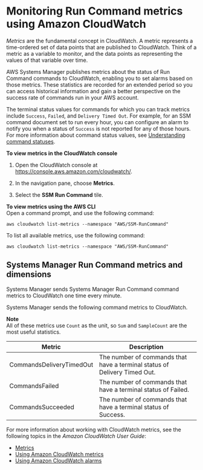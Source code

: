 # Monitoring Run Command metrics using Amazon CloudWatch<a name="monitoring-cloudwatch-metrics"></a>

*Metrics* are the fundamental concept in CloudWatch\. A metric represents a time\-ordered set of data points that are published to CloudWatch\. Think of a metric as a variable to monitor, and the data points as representing the values of that variable over time\.

AWS Systems Manager publishes metrics about the status of Run Command commands to CloudWatch, enabling you to set alarms based on those metrics\. These statistics are recorded for an extended period so you can access historical information and gain a better perspective on the success rate of commands run in your AWS account\. 

The terminal status values for commands for which you can track metrics include `Success`, `Failed`, and `Delivery Timed Out`\. For example, for an SSM command document set to run every hour, you can configure an alarm to notify you when a status of `Success` is not reported for any of those hours\. For more information about command status values, see [Understanding command statuses](monitor-commands.md)\.

**To view metrics in the CloudWatch console**

1. Open the CloudWatch console at [https://console\.aws\.amazon\.com/cloudwatch/](https://console.aws.amazon.com/cloudwatch/)\.

1. In the navigation pane, choose **Metrics**\.

1. Select the **SSM Run Command** tile\.

**To view metrics using the AWS CLI**  
Open a command prompt, and use the following command:

```
aws cloudwatch list-metrics --namespace "AWS/SSM-RunCommand"
```

To list all available metrics, use the following command:

```
aws cloudwatch list-metrics --namespace "AWS/SSM-RunCommand"
```

## Systems Manager Run Command metrics and dimensions<a name="metrics-and-dimensions"></a>

Systems Manager sends Systems Manager Run Command command metrics to CloudWatch one time every minute\.

Systems Manager sends the following command metrics to CloudWatch\.

**Note**  
All of these metrics use `Count` as the unit, so `Sum` and `SampleCount` are the most useful statistics\.


| Metric | Description | 
| --- | --- | 
| CommandsDeliveryTimedOut  | The number of commands that have a terminal status of Delivery Timed Out\.  | 
| CommandsFailed  | The number of commands that have a terminal status of Failed\. | 
| CommandsSucceeded  | The number of commands that have a terminal status of Success\. | 

For more information about working with CloudWatch metrics, see the following topics in the *Amazon CloudWatch User Guide*:
+ [Metrics](https://docs.aws.amazon.com/AmazonCloudWatch/latest/monitoring/cloudwatch_concepts.html#Metric)
+ [Using Amazon CloudWatch metrics](https://docs.aws.amazon.com/AmazonCloudWatch/latest/monitoring/working_with_metrics.html)
+ [Using Amazon CloudWatch alarms](https://docs.aws.amazon.com/AmazonCloudWatch/latest/monitoring/AlarmThatSendsEmail.html)